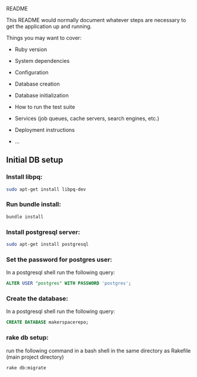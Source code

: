 README

This README would normally document whatever steps are necessary to get the
application up and running.

Things you may want to cover:

* Ruby version

* System dependencies

* Configuration

* Database creation

* Database initialization

* How to run the test suite

* Services (job queues, cache servers, search engines, etc.)

* Deployment instructions

* ...


## Initial DB setup
### Install libpq:
```bash
sudo apt-get install libpq-dev
```

### Run bundle install:
```bash
bundle install
```

### Install postgresql server:
```bash
sudo apt-get install postgresql
```

### Set the password for postgres user:
In a postgresql shell run the following query:
```SQL
ALTER USER "postgres" WITH PASSWORD 'postgres';
```

### Create the database:
In a postgresql shell run the following query:
```SQL
CREATE DATABASE makerspacerepo;
```

### rake db setup:
run the following command in a bash shell in the same directory as Rakefile (main project directory)
```bash
rake db:migrate
```


